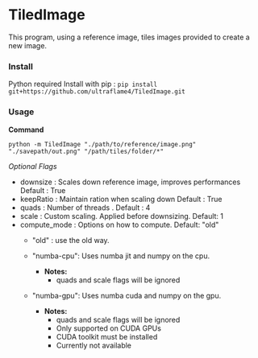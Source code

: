# TiledImage

This program, using a reference image, tiles images provided to create a new image.

### Install
Python required
Install with pip : `pip install git+https://github.com/ultraflame4/TiledImage.git`

### Usage
**Command**

`python -m TiledImage "./path/to/reference/image.png" "./savepath/out.png" "/path/tiles/folder/*" `

*Optional Flags*
- downsize : Scales down reference image, improves performances Default : True
- keepRatio : Maintain ration when scaling down Default : True
- quads : Number of threads . Default : 4
- scale : Custom scaling. Applied before downsizing. Default: 1
- compute_mode : Options on how to compute. Default: "old"
  - "old" : use the old way.
  - "numba-cpu": Uses numba jit and numpy on the cpu.
    - **Notes:**
      - quads and scale flags will be ignored
      
  - "numba-gpu": Uses numba cuda and numpy on the gpu.
    - **Notes:**
      - quads and scale flags will be ignored
      - Only supported on CUDA GPUs
      - CUDA toolkit must be installed
      - Currently not available